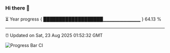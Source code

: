 ### Hi there 👋

⏳ Year progress { ███████████████████▁▁▁▁▁▁▁▁▁▁▁ } 64.13 %

---

⏰ Updated on Sat, 23 Aug 2025 01:52:32 GMT

![Progress Bar CI](https://github.com/ZhaoGui/ZhaoGui/workflows/Progress%20Bar%20CI/badge.svg)
